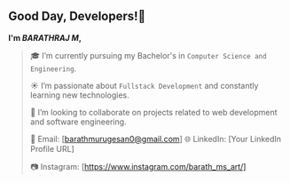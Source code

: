## Good Day, Developers!👋

<!--
**Mbarathraj/Mbarathraj** is a ✨ _special_ ✨ repository because its `README.md` (this file) appears on your GitHub profile.

Here are some ideas to get you started:-->
**I'm *BARATHRAJ M*,**
> 🎓 I’m currently pursuing my Bachelor's in `Computer Science and Engineering`.
> 
> ☀  I’m passionate about `Fullstack Development` and constantly learning new technologies.
>
> 👯 I’m looking to collaborate on projects related to web development and software engineering.
>
> 📧 Email: [barathmurugesan0@gmail.com]  🌐 LinkedIn: [Your LinkedIn Profile URL]
> 
> 📷 Instagram: [https://www.instagram.com/barath_ms_art/]



